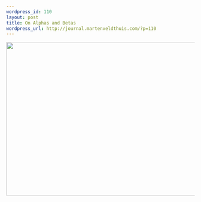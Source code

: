 ```yaml
--- 
wordpress_id: 110
layout: post
title: On Alphas and Betas
wordpress_url: http://journal.martenveldthuis.com/?p=110
---
```

<img class="alignleft size-large wp-image-105" title="2010-02-28-on-alphas-and-betas" src="http://journal.martenveldthuis.com/wp-content/uploads/2010/05/2010-02-28-on-alphas-and-betas-620x411.jpg" alt="" width="620" height="411" />
